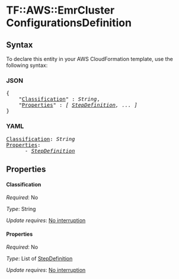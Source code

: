 # TF::AWS::EmrCluster ConfigurationsDefinition

## Syntax

To declare this entity in your AWS CloudFormation template, use the following syntax:

### JSON

<pre>
{
    "<a href="#classification" title="Classification">Classification</a>" : <i>String</i>,
    "<a href="#properties" title="Properties">Properties</a>" : <i>[ <a href="stepdefinition.md">StepDefinition</a>, ... ]</i>
}
</pre>

### YAML

<pre>
<a href="#classification" title="Classification">Classification</a>: <i>String</i>
<a href="#properties" title="Properties">Properties</a>: <i>
      - <a href="stepdefinition.md">StepDefinition</a></i>
</pre>

## Properties

#### Classification

_Required_: No

_Type_: String

_Update requires_: [No interruption](https://docs.aws.amazon.com/AWSCloudFormation/latest/UserGuide/using-cfn-updating-stacks-update-behaviors.html#update-no-interrupt)

#### Properties

_Required_: No

_Type_: List of <a href="stepdefinition.md">StepDefinition</a>

_Update requires_: [No interruption](https://docs.aws.amazon.com/AWSCloudFormation/latest/UserGuide/using-cfn-updating-stacks-update-behaviors.html#update-no-interrupt)


